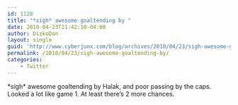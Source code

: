 ```yaml
---
id: 1128
title: "*sigh* awesome goaltending by "
date: 2010-04-23T21:42:10-04:00
author: DizkoDan
layout: single
guid: 'http://www.cyberjunx.com/blog/archives/2010/04/23/sigh-awesome-goaltending-by/'
permalink: /2010/04/23/sigh-awesome-goaltending-by/
categories:
    - Twitter
---
```


\*sigh\* awesome goaltending by Halak, and poor passing by the caps. Looked a lot like game 1. At least there’s 2 more chances.